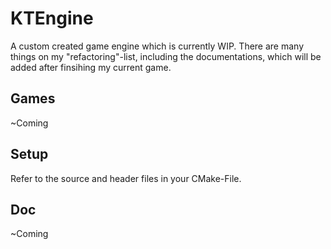 KTEngine
========
A custom created game engine which is currently WIP.
There are many things on my "refactoring"-list, including the documentations,
which will be added after finsihing my current game.

Games
-----
~Coming


Setup
-----
Refer to the source and header files in your CMake-File.

Doc
---
~Coming
